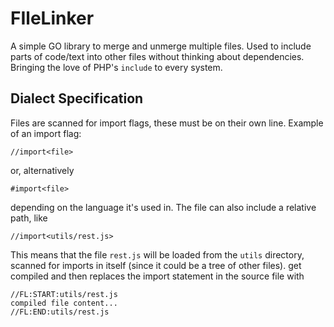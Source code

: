 # FIleLinker
A simple GO library to merge and unmerge multiple files. Used to include parts of code/text into other files without thinking about dependencies.
Bringing the love of PHP's `include` to every system.

## Dialect Specification
Files are scanned for import flags, these must be on their own line. Example of an import flag:
```
//import<file>
```
or, alternatively
```
#import<file>
```
depending on the language it's used in.
The file can also include a relative path, like
```
//import<utils/rest.js>
```
This means that the file `rest.js` will be loaded from the `utils` directory, scanned for imports in itself (since it could be a tree of other files). get compiled and then replaces the import statement in the source file with
```
//FL:START:utils/rest.js
compiled file content...
//FL:END:utils/rest.js
```
